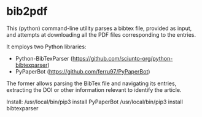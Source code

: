 # bib2pdf

This (python) command-line utility parses a bibtex file, provided as input, and
attempts at downloading all the PDF files corresponding to the entries.

It employs two Python libraries:
- Python-BibTexParser (https://github.com/sciunto-org/python-bibtexparser)
- PyPaperBot (https://github.com/ferru97/PyPaperBot)

The former allows parsing the BibTex file and navigating its entries, extracting
the DOI or other information relevant to identify the article.

Install:
/usr/local/bin/pip3 install PyPaperBot
/usr/local/bin/pip3 install bibtexparser
